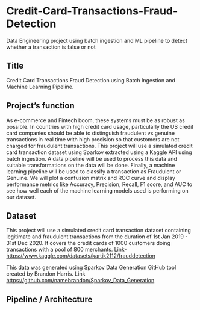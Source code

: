 # Credit-Card-Transactions-Fraud-Detection
Data Engineering project using batch ingestion and ML pipeline to detect whether a transaction is false or not 

## Title
Credit Card Transactions Fraud Detection using Batch Ingestion and Machine Learning Pipeline.

## Project’s function
As e-commerce and Fintech boom, these systems must be as robust as possible. In countries with high credit card usage, particularly the US credit card companies should be able to distinguish fraudulent vs genuine transactions in real time with high precision so that customers are not charged for fraudulent transactions.
This project will use a simulated credit card transaction dataset using Sparkov extracted using a Kaggle API using batch ingestion. A data pipeline will be used to process this data and suitable transformations on the data will be done. Finally, a machine learning pipeline will be used to classify a transaction as Fraudulent or Genuine. We will plot a confusion matrix and ROC curve and display performance metrics like Accuracy, Precision, Recall, F1 score, and AUC to see how well each of the machine learning models used is performing on our dataset.

## Dataset
This project will use a simulated credit card transaction dataset containing legitimate and fraudulent transactions from the duration of 1st Jan 2019 - 31st Dec 2020. It covers the credit cards of 1000 customers doing transactions with a pool of 800 merchants.
Link- https://www.kaggle.com/datasets/kartik2112/frauddetection

This data was generated using Sparkov Data Generation
GitHub tool created by Brandon Harris.
Link https://github.com/namebrandon/Sparkov_Data_Generation

## Pipeline / Architecture


